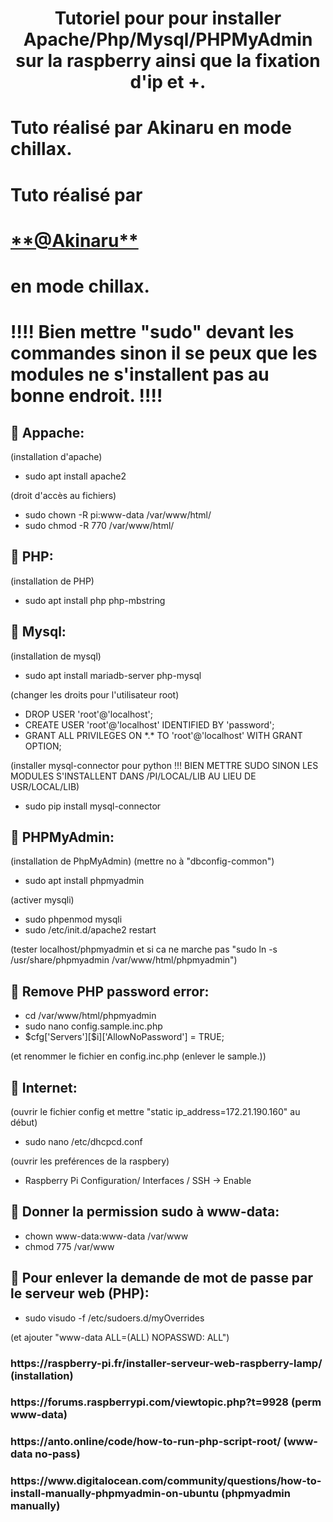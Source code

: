 <h1 align="center">Tutoriel pour pour installer Apache/Php/Mysql/PHPMyAdmin sur la raspberry ainsi que la fixation d'ip et +.</h1>

<h1>Tuto réalisé par Akinaru en mode chillax.</h1>
<h1>Tuto réalisé par </h1> <a href="https://github.com/Akinaru"><h1>**@Akinaru**</h1></a> <h1> en mode chillax.</h1>

<h1>‼‼ Bien mettre "sudo" devant les commandes sinon il se peux que les modules ne s'installent pas au bonne endroit. ‼‼</h1>

<h2>🧾 Appache:</h2>
(installation d'apache)
<ul>
	<li>sudo apt install apache2</li>
</ul>

(droit d'accès au fichiers)
<ul>
	<li>sudo chown -R pi:www-data /var/www/html/</li>
	<li>sudo chmod -R 770 /var/www/html/</li>
</ul>


<h2>🧾 PHP:</h2>
(installation de PHP)
<ul>
	<li>sudo apt install php php-mbstring</li>
</ul>
  
<h2>🧾 Mysql:</h2>
(installation de mysql)
<ul>
	<li>sudo apt install mariadb-server php-mysql</li>
</ul>
(changer les droits pour l'utilisateur root)
<ul>
	<li>DROP USER 'root'@'localhost';</li>
	<li>CREATE USER 'root'@'localhost' IDENTIFIED BY 'password';</li>
	<li>GRANT ALL PRIVILEGES ON *.* TO 'root'@'localhost' WITH GRANT OPTION;</li>
</ul>
(installer mysql-connector pour python !!! BIEN METTRE SUDO SINON LES MODULES S'INSTALLENT DANS /PI/LOCAL/LIB AU LIEU DE USR/LOCAL/LIB)
<ul>
	<li>sudo pip install mysql-connector</li>
</ul>

<h2>🧾 PHPMyAdmin:</h2>
(installation de PhpMyAdmin)
(mettre no à "dbconfig-common")
<ul>
	<li>sudo apt install phpmyadmin</li>
</ul>

(activer mysqli)
<ul>
	<li>sudo phpenmod mysqli</li>
	<li>sudo /etc/init.d/apache2 restart</li>
</ul>
(tester localhost/phpmyadmin et si ca ne marche pas "sudo ln -s /usr/share/phpmyadmin /var/www/html/phpmyadmin")

<h2>🧾 Remove PHP password error:</h2>
<ul>
	<li>cd /var/www/html/phpmyadmin</li>
	<li>sudo nano config.sample.inc.php</li>
	<li>$cfg['Servers'][$i]['AllowNoPassword'] = TRUE;</li>
</ul>
(et renommer le fichier en config.inc.php (enlever le sample.))


<h2>🧾 Internet:</h2>
(ouvrir le fichier config et mettre "<bold>static ip_address=172.21.190.160</bold>" au début)
<ul>
	<li>sudo nano /etc/dhcpcd.conf</li>
</ul>
(ouvrir les preférences de la raspbery)
<ul>
	<li>Raspberry Pi Configuration/ Interfaces / SSH -> Enable</li>
	</ul>
 
<h2>🧾 Donner la permission sudo à www-data:</h2>
<ul>
	<li>chown www-data:www-data /var/www</li>
	<li>chmod 775 /var/www</li>
</ul>
 
<h2>🧾 Pour enlever la demande de mot de passe par le serveur web (PHP):</h2>
<ul>
	<li>sudo visudo -f /etc/sudoers.d/myOverrides</li>
</ul>
(et ajouter "www-data ALL=(ALL) NOPASSWD: ALL")


<h3>https://raspberry-pi.fr/installer-serveur-web-raspberry-lamp/ <span>(installation)</span></h3>
<h3>https://forums.raspberrypi.com/viewtopic.php?t=9928 <span>(perm www-data)</span></h3>
<h3>https://anto.online/code/how-to-run-php-script-root/ <span>(www-data no-pass)</span></h3>
<h3>https://www.digitalocean.com/community/questions/how-to-install-manually-phpmyadmin-on-ubuntu <span>(phpmyadmin manually)</span></h3>
